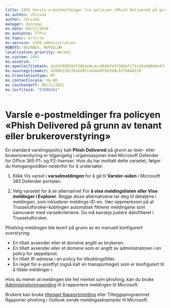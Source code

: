 ```yaml
---
title: 2491 Varsle e-postmeldinger fra policyen «Phish Delivered på grunn av tenant eller brukeroverstyring»
ms.author: chrisda
author: chrisda
manager: dansimp
ms.date: 04/21/2020
ms.audience: ITPro
ms.topic: article
ms.service: o365-administration
ROBOTS: NOINDEX, NOFOLLOW
localization_priority: Normal
ms.custom: 2491
ms.assetid: ''
ms.openlocfilehash: 2e24f489292f38b5e9cacc8b9bfe5730ebfc71ce5e3004be479134ef6c791a12
ms.sourcegitcommit: 920051182781bd97ce4d4d6fbd268cb37b84d239
ms.translationtype: MT
ms.contentlocale: nb-NO
ms.lasthandoff: 08/11/2021
ms.locfileid: "57899341"
---
```

# <a name="alert-email-messages-from-the-phish-delivered-due-to-tenant-or-user-override-policy"></a>Varsle e-postmeldinger fra policyen «Phish Delivered på grunn av tenant eller brukeroverstyring»

En standard varslingspolicy kalt **Phish Delivered** på grunn av leier- eller brukeroverstyring er tilgjengelig i organisasjoner med Microsoft Defender for Office 365 P1- og P2-lisenser. Hvis du har mottatt dette varselet, følger du fremgangsmåten nedenfor for å undersøke:

1. Klikk Vis varsel i **varselmeldingen** for å gå til **Varsler-siden** i Microsoft 365 Defender portalen.

2. Velg varselet for å se alternativet For **å vise meldingslisten** **eller Vise meldinger i Explorer**. Begge disse alternativene tar deg til detaljene i meldingen, som inkluderer meldings-ID-en. Vær oppmerksom på at Trusselutforsker-koblingen automatisk filtrerer meldingene som samsvarer med varselkriteriene. Du må kanskje justere datofilteret i Trusselutforsker.

Phishing-meldingen ble levert på grunn av en manuelt konfigurert overstyring:

- En tillatt avsender eller et domene angitt av brukeren.
- En tillatt avsender eller et domene som er angitt av administratoren i en policy for søppelpost.
- En tillatt IP-adresse i en policy for tilkoblingsfilter.
- En regel for e-postflyt (også kalt en transportregel) som er konfigurert til å tillate meldinger i.

Hvis du mener at meldingen ble feil merket som phishing, kan du bruke [Administratorinnsending](https://docs.microsoft.com/microsoft-365/security/office-365-security/admin-submission) til å rapportere meldingen til Microsoft.

Brukere kan bruke [tillegget Rapportmelding](https://docs.microsoft.com/microsoft-365/security/office-365-security/enable-the-report-message-add-in) eller Tilleggsprogrammet Rapporter phishing i Outlook sende meldingseksempler til Microsoft.
